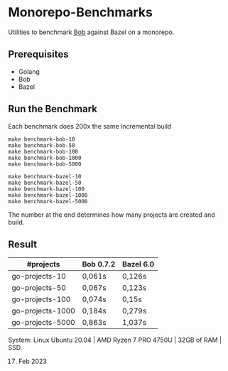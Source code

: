 # Monorepo-Benchmarks

Utilities to benchmark [Bob](https://bob.build) against Bazel on a monorepo.

## Prerequisites
* Golang
* Bob
* Bazel

## Run the Benchmark
Each benchmark does 200x the same incremental build
```
make benchmark-bob-10 
make benchmark-bob-50 
make benchmark-bob-100
make benchmark-bob-1000
make benchmark-bob-5000

make benchmark-bazel-10
make benchmark-bazel-50
make benchmark-bazel-100
make benchmark-bazel-1000
make benchmark-bazel-5000
```
The number at the end determines how many projects are created and build.


## Result

#projects | Bob 0.7.2 | Bazel 6.0
----------| ----------| ----------
go-projects-10      | 0,061s | 0,126s
go-projects-50      | 0,067s | 0,123s
go-projects-100     | 0,074s | 0,15s
go-projects-1000    | 0,184s | 0,279s
go-projects-5000    | 0,863s | 1,037s


System: Linux Ubuntu 20.04 | AMD Ryzen 7 PRO 4750U | 32GB of RAM | SSD.


17. Feb 2023
